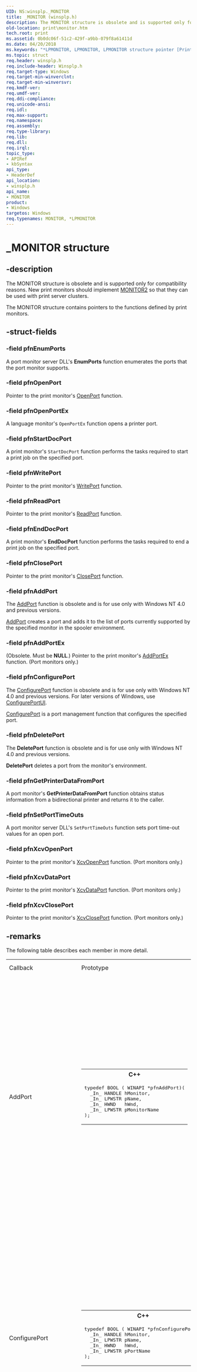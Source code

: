 ```yaml
---
UID: NS:winsplp._MONITOR
title: _MONITOR (winsplp.h)
description: The MONITOR structure is obsolete and is supported only for compatibility reasons.
old-location: print\monitor.htm
tech.root: print
ms.assetid: 0b0dc06f-51c2-429f-a9bb-079f8a61411d
ms.date: 04/20/2018
ms.keywords: "*LPMONITOR, LPMONITOR, LPMONITOR structure pointer [Print Devices], MONITOR, MONITOR structure [Print Devices], _MONITOR, print.monitor, spoolfnc_c7b3aeed-d00f-4728-967d-bbe1a8512a42.xml, winsplp/LPMONITOR, winsplp/MONITOR"
ms.topic: struct
req.header: winsplp.h
req.include-header: Winsplp.h
req.target-type: Windows
req.target-min-winverclnt: 
req.target-min-winversvr: 
req.kmdf-ver: 
req.umdf-ver: 
req.ddi-compliance: 
req.unicode-ansi: 
req.idl: 
req.max-support: 
req.namespace: 
req.assembly: 
req.type-library: 
req.lib: 
req.dll: 
req.irql: 
topic_type:
- APIRef
- kbSyntax
api_type:
- HeaderDef
api_location:
- winsplp.h
api_name:
- MONITOR
product:
- Windows
targetos: Windows
req.typenames: MONITOR, *LPMONITOR
---
```


# _MONITOR structure

## -description

The MONITOR structure is obsolete and is supported only for compatibility reasons. New print monitors should implement <a href="https://docs.microsoft.com/windows-hardware/drivers/ddi/content/winsplp/ns-winsplp-_monitor2">MONITOR2</a> so that they can be used with print server clusters.

The MONITOR structure contains pointers to the functions defined by print monitors.

## -struct-fields

### -field pfnEnumPorts

A port monitor server DLL's **EnumPorts** function enumerates the ports that the port monitor supports.


### -field pfnOpenPort

Pointer to the print monitor's <a href="https://docs.microsoft.com/windows-hardware/drivers/ddi/content/winsplp/nf-winsplp-openport">OpenPort</a> function.


### -field pfnOpenPortEx

A language monitor's <code>OpenPortEx</code> function opens a printer port.


### -field pfnStartDocPort

A print monitor's <code>StartDocPort</code> function performs the tasks required to start a print job on the specified port.


### -field pfnWritePort

Pointer to the print monitor's <a href="https://docs.microsoft.com/windows-hardware/drivers/ddi/content/winsplp/nf-winsplp-writeport">WritePort</a> function.


### -field pfnReadPort

Pointer to the print monitor's <a href="https://docs.microsoft.com/windows-hardware/drivers/ddi/content/winsplp/nf-winsplp-readport">ReadPort</a> function.


### -field pfnEndDocPort

A print monitor's <b>EndDocPort</b> function performs the tasks required to end a print job on the specified port.


### -field pfnClosePort

Pointer to the print monitor's <a href="https://docs.microsoft.com/windows-hardware/drivers/ddi/content/winsplp/nf-winsplp-closeport">ClosePort</a> function.


### -field pfnAddPort

The <a href="https://docs.microsoft.com/previous-versions/ff545022(v=vs.85)">AddPort</a> function is obsolete and is for use only with Windows NT 4.0 and previous versions.


<a href="https://docs.microsoft.com/previous-versions/ff545022(v=vs.85)">AddPort</a> creates a port and adds it to the list of ports currently supported by the specified monitor in the spooler environment.


### -field pfnAddPortEx

(Obsolete. Must be <b>NULL</b>.) Pointer to the print monitor's <a href="https://docs.microsoft.com/previous-versions/ff545025(v=vs.85)">AddPortEx</a> function. (Port monitors only.)


### -field pfnConfigurePort

The <a href="https://docs.microsoft.com/previous-versions/ff546286(v=vs.85)">ConfigurePort</a> function is obsolete and is for use only with Windows NT 4.0 and previous versions. For later versions of Windows, use <a href="https://docs.microsoft.com/windows-hardware/drivers/ddi/content/winsplp/nf-winsplp-configureportui">ConfigurePortUI</a>.


<a href="https://docs.microsoft.com/previous-versions/ff546286(v=vs.85)">ConfigurePort</a> is a port management function that configures the specified port.


### -field pfnDeletePort

The <b>DeletePort</b> function is obsolete and is for use only with Windows NT 4.0 and previous versions.

<b>DeletePort</b> deletes a port from the monitor's environment.


### -field pfnGetPrinterDataFromPort

A port monitor's <b>GetPrinterDataFromPort</b> function obtains status information from a bidirectional printer and returns it to the caller.


### -field pfnSetPortTimeOuts

A port monitor server DLL's <code>SetPortTimeOuts</code> function sets port time-out values for an open port.


### -field pfnXcvOpenPort

Pointer to the print monitor's <a href="https://docs.microsoft.com/windows-hardware/drivers/ddi/content/winsplp/nf-winsplp-xcvopenport">XcvOpenPort</a> function. (Port monitors only.)


### -field pfnXcvDataPort

Pointer to the print monitor's <a href="https://docs.microsoft.com/windows-hardware/drivers/ddi/content/winsplp/nf-winsplp-xcvdataport">XcvDataPort</a> function. (Port monitors only.)


### -field pfnXcvClosePort

Pointer to the print monitor's <a href="https://docs.microsoft.com/windows-hardware/drivers/ddi/content/winsplp/nf-winsplp-xcvcloseport">XcvClosePort</a> function. (Port monitors only.)


## -remarks



The following table describes each member  in more detail.

<table>
<tr>
<td>Callback</td>
<td>Prototype</td>
<td>Parameters</td>
<td>Return values</td>
</tr>
<tr>
<td>AddPort</td>
<td>
<div class="code"><span codelanguage="ManagedCPlusPlus"><table>
<tr>
<th>C++</th>
</tr>
<tr>
<td>
<pre>typedef BOOL ( WINAPI *pfnAddPort)(
  _In_ HANDLE hMonitor,
  _In_ LPWSTR pName,
  _In_ HWND   hWnd,
  _In_ LPWSTR pMonitorName
);
</pre>
</td>
</tr>
</table></span></div>
</td>
<td>
<ul>
<li><i>hMonitor [in]</i>Caller supplied monitor instance handle. This is the handle returned by the monitor's InitializePrintMonitor2 function. (This parameter does not exist if the print monitor supports InitializePrintMonitor2 instead of InitializePrintMonitor2.)



</li>
<li><i>pName [in]</i>Pointer to a null-terminated string that specifies the name of the server to which the port is connected. If pName is NULL, the port is local.



</li>
<li><i>hWnd [in]</i>Handle to the parent window of the dialog box in which the port name will be entered.



</li>
<li><i>pMonitorName [in]</i>Pointer to a null-terminated string that specifies the monitor associated with the port.

</li>
</ul>
</td>
<td>The return value is TRUE if the function is successful, and FALSE otherwise.

</td>
</tr>
<tr>
<td>ConfigurePort</td>
<td>
<div class="code"><span codelanguage="ManagedCPlusPlus"><table>
<tr>
<th>C++</th>
</tr>
<tr>
<td>
<pre>typedef BOOL ( WINAPI *pfnConfigurePort)(
  _In_ HANDLE hMonitor,
  _In_ LPWSTR pName,
  _In_ HWND   hWnd,
  _In_ LPWSTR pPortName
);
</pre>
</td>
</tr>
</table></span></div>
</td>
<td>
<ul>
<li><i>hMonitor [in]</i>Caller supplied monitor instance handle. This is the handle returned by the monitor's InitializePrintMonitor2 function. (This parameter does not exist if the print monitor supports InitializePrintMonitor instead of InitializePrintMonitor2.)

</li>
<li><i>pName [in]</i>Pointer to a null-terminated string that specifies the name of the server on which the given port exists. If this string is NULL, the port is local.

</li>
<li><i>hWnd [in]</i>Handle to the parent window of the dialog box in which the configuration information will be entered.



</li>
<li><i>pPortName [in]</i>Pointer to a null-terminated string that specifies the name of the port to be configured.

</li>
</ul>
</td>
<td>The return value is TRUE if the function is successful.

</td>
</tr>
<tr>
<td>DeletePort</td>
<td>
<div class="code"><span codelanguage="ManagedCPlusPlus"><table>
<tr>
<th>C++</th>
</tr>
<tr>
<td>
<pre>pfnDeletePort DeletePort;

BOOL WINAPI DeletePort(
  _In_ HANDLE hMonitor,
  _In_ LPWSTR pName,
  _In_ HWND   hWnd,
  _In_ LPWSTR pPortName
)
</pre>
</td>
</tr>
</table></span></div>
</td>
<td>
<ul>
<li><i>hMonitor [in]</i>Caller supplied monitor instance handle. This is the handle returned by the monitor's InitializePrintMonitor2 function. (This parameter does not exist if the print monitor supports InitializePrintMonitor instead of InitializePrintMonitor2.)



</li>
<li><i>pName [in]</i>Pointer to a null-terminated string that specifies the name of the server on which the port to be deleted exists. If this parameter is NULL, the port is local.

</li>
<li><i>hWnd [in]</i>Handle to the parent window of the port-deletion dialog box.

</li>
<li><i>pPortName [in] 
</i>Pointer to a null-terminated string that names the port to be deleted.

</li>
</ul>
</td>
<td>The return value is TRUE if the function is successful.</td>
</tr>
<tr>
<td>EndDocPort</td>
<td>
<div class="code"><span codelanguage="ManagedCPlusPlus"><table>
<tr>
<th>C++</th>
</tr>
<tr>
<td>
<pre>typedef BOOL ( WINAPI *pfnEndDocPort)(
  _In_ HANDLE hPort
);
</pre>
</td>
</tr>
</table></span></div>
</td>
<td>
<ul>
<li><i>hPort [in] 
</i>Caller-supplied port handle.

</li>
</ul>
</td>
<td>If the operation succeeds, the function should return TRUE. Otherwise it should return FALSE.</td>
</tr>
<tr>
<td>EnumPorts</td>
<td>
<div class="code"><span codelanguage="ManagedCPlusPlus"><table>
<tr>
<th>C++</th>
</tr>
<tr>
<td>
<pre>typedef BOOL ( WINAPI *pfnEnumPorts)(
  _In_     HANDLE  hMonitor,
  _In_opt_ LPWSTR  pName,
  _In_     DWORD   Level,
  _Out_    LPBYTE  pPorts,
  _In_     DWORD   cbBuf,
  _Out_    LPDWORD pcbNeeded,
  _Out_    LPDWORD pcReturned
);
</pre>
</td>
</tr>
</table></span></div>
</td>
<td>
<ul>
<li><i>hMonitor [in] 
</i>Caller supplied monitor instance handle. This is the handle returned by the monitor's InitializePrintMonitor2 function. (This parameter does not exist if the print monitor supports InitializePrintMonitor instead of InitializePrintMonitor2.)

</li>
<li><i>pName [in, optional]</i>Caller-supplied pointer to a string containing the name of the server whose ports are to be enumerated. A NULL pointer represents the system on which the port monitor server DLL is executing.



</li>
<li><i>Level [in] 
</i>Caller-supplied value indicating the type of structures to be returned in the buffer pointed to by pPorts. Possible values are 1:
 PORT_INFO_1
 
or 2:
 PORT_INFO_2.

</li>
<li><i>pPorts [out]</i>Caller-supplied pointer to a buffer to receive port information. Returned information must consist of an array of PORT_INFO_1 or PORT_INFO_2 structures, followed by the strings pointed to by structure members. These structures are described in the Microsoft Windows SDK documentation.



</li>
<li><i>cbBuf [in] 
</i>Caller-supplied size, in bytes, of the buffer pointed to by pPorts.

</li>
<li><i>pcbNeeded [out] 
</i>Caller-supplied pointer to a location to receive the buffer size, in bytes, required to contain all returned information.



</li>
<li><i>pcReturned [out] 
</i>Caller-supplied pointer to a location to receive the number enumerated ports.

</li>
</ul>
</td>
<td>If the operation succeeds, the function should return TRUE. Otherwise it should return FALSE.

</td>
</tr>
<tr>
<td>GetPrinterDataFromPort</td>
<td>
<div class="code"><span codelanguage="ManagedCPlusPlus"><table>
<tr>
<th>C++</th>
</tr>
<tr>
<td>
<pre>pfnGetPrinterDataFromPort GetPrinterDataFromPort;

BOOL WINAPI GetPrinterDataFromPort(
  _In_  HANDLE  hPort,
  _In_  DWORD   ControlID,
  _In_  LPWSTR  pValueName,
  _In_  LPWSTR  lpInBuffer,
  _In_  DWORD   cbInBuffer,
  _Out_ LPWSTR  lpOutBuffer,
  _In_  DWORD   cbOutBuffer,
  _Out_ LPDWORD lpcbReturned
)</pre>
</td>
</tr>
</table></span></div>
</td>
<td>
<ul>
<li><i>hPort [in]</i>Caller-supplied port handle.

</li>
<li><i>ControlID [in]</i>Caller-supplied device I/O control code. A value of zero indicates a value name is supplied by pValueName.

</li>
<li><i>pValueName [in]</i>Caller-supplied pointer to a string identifying the information being requested. Valid only if ControlID is zero.

</li>
<li><i>lpInBuffer [in]</i>Caller-supplied pointer to a buffer containing input data. Used only if ControlID is nonzero.

</li>
<li><i>cbInBuffer [in]</i>Caller-supplied size, in bytes, of the buffer pointed to by lpInBuffer.



</li>
<li><i>lpOutBuffer [out] 


 


</i>Caller-supplied pointer to a buffer to receive the requested data.

</li>
<li><i>cbOutBuffer [in]</i>Caller-supplied size, in bytes, of the buffer pointed to by lpOutBuffer.

</li>
<li><i>lpcbReturned [out] 
</i>Caller-supplied pointer to a location to receive the number of bytes written into the buffer pointed to by lpOutBuffer.



</li>
</ul>
</td>
<td>If the operation succeeds, the function should return TRUE. Otherwise it should return FALSE.

</td>
</tr>
<tr>
<td>OpenPortEx</td>
<td>
<div class="code"><span codelanguage="ManagedCPlusPlus"><table>
<tr>
<th>C++</th>
</tr>
<tr>
<td>
<pre>pfnOpenPortEx OpenPortEx;

BOOL WINAPI OpenPortEx(
  _In_  HANDLE           hMonitor,
  _In_  HANDLE           hMonitorPort,
  _In_  LPWSTR           pPortName,
  _In_  LPWSTR           pPrinterName,
  _Out_ PHANDLE          pHandle,
  _In_  struct _MONITOR2 *pMonitor
)
</pre>
</td>
</tr>
</table></span></div>
</td>
<td>
<ul>
<li><i>hMonitor [in]</i> 
Caller supplied language monitor instance handle. This is the handle returned by the monitor's InitializePrintMonitor2 function. (This parameter does not exist if the print monitor supports InitializePrintMonitor instead of InitializePrintMonitor2.) In a cluster environment, there can be multiple instances of language monitors.



</li>
<li><i>hMonitorPort [in]</i> 
Caller supplied port monitor instance handle. This is the handle returned by the monitor's InitializePrintMonitor2 function. (This parameter does not exist if the print monitor supports InitializePrintMonitor instead of InitializePrintMonitor2.) A language monitor must use this handle when it calls functions in the port monitor's MONITOR2 structure.



</li>
<li><i>pPortName [in]</i> 
Caller-supplied pointer to a string containing the name of the port to be opened.



</li>
<li><i>pPrinterName [in]</i>Caller-supplied pointer to a string containing the name of the printer that is connected to the port.



</li>
<li><i>pHandle [out]</i> 
Caller-supplied pointer to a location to receive a port handle.



</li>
<li><i>pMonitor [in] 
</i>Caller-supplied pointer to the MONITOR2 structure returned by a port monitor's InitializePrintMonitor2 function.



</li>
</ul>
</td>
<td>If the operation succeeds, the function should return TRUE. Otherwise it should return FALSE.</td>
</tr>
<tr>
<td>SetPortTimeOuts</td>
<td>
<div class="code"><span codelanguage="ManagedCPlusPlus"><table>
<tr>
<th>C++</th>
</tr>
<tr>
<td>
<pre>BOOL (WINAPI *pfnSetPortTimeOuts)
    (
    _In_ HANDLE  hPort,
    _In_ LPCOMMTIMEOUTS lpCTO,
    _In_ DWORD   reserved    // must be set to 0
    );</pre>
</td>
</tr>
</table></span></div>
</td>
<td>
<ul>
<li><i>hPort [in] 

</i>Caller-supplied handle to the open port on which to set the time-out values.



</li>
<li><i>lpCTO [in] 
</i>Caller-supplied pointer to a COMMTIMEOUTS structure (described in the Microsoft Windows SDK documentation).



</li>
<li><i>reserved [in] 
</i>Reserved for future use. Must be set to zero.

</li>
</ul>
</td>
<td>If the operation succeeds, the function should return TRUE. Otherwise it should return FALSE.

</td>
</tr>
<tr>
<td>StartDocPort</td>
<td>
<div class="code"><span codelanguage="ManagedCPlusPlus"><table>
<tr>
<th>C++</th>
</tr>
<tr>
<td>
<pre>typedef BOOL ( WINAPI *pfnStartDocPort)(
  _In_ HANDLE hPort,
  _In_ LPWSTR pPrinterName,
  _In_ DWORD  JobId,
  _In_ DWORD  Level,
  _In_ LPBYTE pDocInfo
);
</pre>
</td>
</tr>
</table></span></div>
</td>
<td>
<ul>
<li><i>hPort [in]</i>Caller-supplied port handle.



</li>
<li><i>pPrinterName [in] 
</i>Caller-supplied pointer to a string containing the printer name.



</li>
<li><i>JobId [in] 
</i>Caller-supplied, spooler-assigned job identifier.



</li>
<li><i>Level [in]</i>Caller-supplied value indicating the type of structure pointed to by pDocInfo. Possible values are 1:
 DOC_INFO_1 or
 
2:
 DOC_INFO_2.

</li>
<li><i>pDocInfo [in] 
</i>Caller-supplied pointer to a DOC_INFO_1 or DOC_INFO_2 structure. These structures are described in the Microsoft Windows SDK documentation.


</li>
</ul>
</td>
<td>If the operation succeeds, the function should return TRUE. Otherwise it should return FALSE</td>
</tr>
</table>
 

The spooler calls <a href="https://docs.microsoft.com/previous-versions/ff545022(v=vs.85)">AddPort</a> when it receives an application request to add a port to its environment. The spooler forwards the call to the named port monitor on the named server.


<a href="https://docs.microsoft.com/previous-versions/ff545022(v=vs.85)">AddPort</a> allows a port to be added interactively. A monitor should prompt a user to enter the port name in a dialog box on the window associated with <i>hWnd</i>. <b>AddPort</b> should validate the entered port name by calling the Win32 EnumPorts function to ensure that no duplicate port names are added to the spooler environment. A monitor should also verify that the port is one that it supports.

The spooler does not support remote <a href="https://docs.microsoft.com/previous-versions/ff545022(v=vs.85)">AddPort</a> calls. Consequently, <b>AddPort</b> implementations can ignore the <i>pName</i> and <i>pMonitorName</i> parameters.

The spooler calls <a href="https://docs.microsoft.com/previous-versions/ff546286(v=vs.85)">ConfigurePort</a> so a port monitor can perform port configuration. <b>ConfigurePort</b> can offer a dialog box to obtain some or all of the necessary port configuration information from the user.

The spooler does not support remote <a href="https://docs.microsoft.com/previous-versions/ff546286(v=vs.85)">ConfigurePort</a> calls; consequently, monitors can ignore the <i>pName</i> parameter.

The spooler calls <b>DeletePort</b> so a port monitor can delete a port from the monitor's environment. The monitor should delete the specified port from its state. The spooler will not call <b>DeletePort</b> on a monitor as long as a port is open.

Applications can delete local and remote ports. The printer UI displays a confirmation message box before the spooler calls <b>DeletePort</b>, so a monitor should ignore the <i>hWnd</i> parameter and not display another dialog box.


<a href="https://docs.microsoft.com/windows-hardware/drivers/print/language-monitors">Language monitors</a> and port monitor server DLLs are required to define an <b>EndDocPort</b> function and include the function's address in a <a href="https://docs.microsoft.com/windows-hardware/drivers/ddi/content/winsplp/ns-winsplp-_monitor2">MONITOR2</a> structure.

The handle received as the function's hPort argument is the port handle that the monitor's <a href="https://docs.microsoft.com/windows-hardware/drivers/ddi/content/winsplp/nf-winsplp-openport">OpenPort</a> or <a href="https://docs.microsoft.com/previous-versions/ff559596(v=vs.85)">OpenPortEx</a> function supplied.

A language monitor's <b>EndDocPort</b> function typically calls the associated port monitor's <b>EndDocPort</b> function. It should also notify the spooler when the printing device has finished the job by calling <b>SetJob</b> (described in the Microsoft Windows SDK documentation), specifying a command of JOB_CONTROL_LAST_PAGE_EJECTED. Language monitors for bidirectional printers should not call <b>SetJob</b> until the printer has sent notification that the job is really finished.

A port monitor server DLL's <b>EndDocPort</b> function typically calls the <b>CloseHandle</b> function, described in the Windows SDK documentation, to close the handle that was previously obtained by calling <a href="https://docs.microsoft.com/windows/desktop/api/fileapi/nf-fileapi-createfilea">CreateFile</a> from within <a href="https://docs.microsoft.com/previous-versions/ff562710(v=vs.85)">StartDocPort</a>. It should also notify the spooler when the printing device has finished the job, by calling <b>SetJob</b>, specifying a command of JOB_CONTROL_SENT_TO_PRINTER. (If a spooler is communicating with the port through a language monitor, it doesn't consider the job complete until the language monitor sends JOB_CONTROL_LAST_PAGE_EJECTED.)

The <b>EndDocPort</b> function should free all resources that were allocated by the <b>StartDocPort</b> function. 

You might want to modify the <b>EndDocPort</b> function's behavior if the user has deleted or restarted the print job. The function can call <b>GetJob</b>, described in the Windows SDK documentation, and check for a status of JOB_STATUS_DELETING or JOB_STATUS_RESTART, to see if either of these events has occurred.

Port monitor server DLLs are required to define an <b>EnumPorts</b> function and include the function's address in a <a href="https://docs.microsoft.com/windows-hardware/drivers/ddi/content/winsplp/ns-winsplp-_monitor2">MONITOR2</a> structure. Language monitors do not export this function.

The purpose of the <b>EnumPorts</b> function is to enumerate the ports currently supported by a print monitor. These ports are ones that were previously specified to the monitor's <a href="https://docs.microsoft.com/windows-hardware/drivers/ddi/content/winsplp/nf-winsplp-addportui">AddPortUI</a> or <a href="https://docs.microsoft.com/previous-versions/ff545025(v=vs.85)">AddPortEx</a> function.

The <b>EnumPorts</b> function should fill the buffer pointed to by <i>pPort</i> with an array of PORT_INFO_1 or PORT_INFO_2 structures. Then starting in a memory location following the last array element, the function must load all the strings pointed to by the array's structure members. Refer to localmon.dll, a <a href="https://docs.microsoft.com/windows-hardware/drivers/print/sample-port-monitor">sample port monitor</a>, for an example of how to do this. The function must also return the number of structures supplied (that is, the number of supported ports) by placing the number in the location pointed to by <i>pcReturned</i>.

The caller specifies the size of the supplied buffer in <i>cbBuf</i>. If the buffer is too small, the function should place the required buffer size in the location pointed to by <i>pcbNeeded</i>, call <b>SetLastError</b> (described in the Microsoft Windows SDK documentation) specifying ERROR_INSUFFICIENT_BUFFER, and return <b>FALSE</b>.

If <i>Level</i> contains an invalid level number, the function should call <b>SetLastError</b> specifying ERROR_INVALID_LEVEL, and return <b>FALSE</b>. Some port monitors only support a level value of 1.

The port monitor must support localization of strings pointed to by the <b>pMonitorName</b> and <b>pDescription</b> members of the PORT_INFO_2 structure. These strings should be defined in resource files and obtained by calling <b>LoadString</b> (described in the Windows SDK documentation).

The <b>fPortType</b> member of the PORT_INFO_2 structure is not used with NT-based operating systems.


<a href="https://docs.microsoft.com/windows-hardware/drivers/print/language-monitors">Language monitors</a> and port monitor server DLLs can optionally define a <b>GetPrinterDataFromPort</b> function and include the function's address in a <a href="https://docs.microsoft.com/windows-hardware/drivers/ddi/content/winsplp/ns-winsplp-_monitor2">MONITOR2</a> structure.

The function is meant for use with bidirectional printers, and can be used in the following two ways:

<ul>
<li>
As a means for requesting a language monitor to poll the printer port, to obtain the current value of printer-specific information that is stored in the registry.

</li>
<li>
As a means for requesting a port monitor to send an I/O control code to the port driver.

</li>
</ul>
If a language monitor's <b>GetPrinterDataFromPort</b> function receives a string pointer in <i>pValueName</i>, it should return a value in the supplied output buffer. Typically, the string represents a registry value name, and the spooler calls <b>GetPrinterDataFromPort</b> when an application calls the <b>GetPrinterData</b> function (described in the Microsoft Windows SDK documentation).

The language monitor's responsibility is to send a command to the printer hardware by calling the port monitor's <a href="https://docs.microsoft.com/windows-hardware/drivers/ddi/content/winsplp/nf-winsplp-writeport">WritePort</a> function, and reading the response by calling <a href="https://docs.microsoft.com/windows-hardware/drivers/ddi/content/winsplp/nf-winsplp-readport">ReadPort</a>, to obtain the needed value. For example, pjlmon.dll, the <a href="https://docs.microsoft.com/windows-hardware/drivers/print/sample-language-monitor">sample language monitor</a>, can return values for a port's "Installed Memory" and "Available Memory" registry value names.

After the spooler calls <b>GetPrinterDataFromPort</b> to obtain a registry value, it updates the registry with the new value.

Typically, port monitors do not support calls to <b>GetPrinterDataFromPort</b> that include a string pointer in <i>pValueName</i>.

If a language monitor's <b>GetPrinterDataFromPort</b> function receives a nonzero I/O control code in <i>ControlID</i>, it should just call the associated port monitor's <b>GetPrinterDataFromPort</b> function and return the result. The <i>Kernel-Mode Drivers Reference</i> lists I/O control codes for parallel and serial ports.

When a port monitor's <b>GetPrinterDataFromPort</b> function receives a nonzero I/O control code in <i>ControlID</i>, it should call <b>DeviceIOControl</b> (described in the Windows SDK documentation) to pass the control code to the kernel-mode port driver. The <i>lpInBuffer</i>, <i>cbInBuffer</i>, <i>lpOutBuffer</i>, <i>cbOutBuffer</i>, and <i>lpcbReturned</i> parameter values should also be passed to <b>DeviceIOControl</b>.

Language monitors are required to define an <code>OpenPortEx</code> function and include its address in a <a href="https://docs.microsoft.com/windows-hardware/drivers/ddi/content/winsplp/ns-winsplp-_monitor2">MONITOR2</a> structure. The <code>OpenPortEx</code> function is called by the print spooler when a print queue is being connected to a port. 

The <code>OpenPortEx</code> function's primary purpose is to return a port handle that the caller can use as an input argument for subsequent calls to the language monitor's <a href="https://docs.microsoft.com/previous-versions/ff562710(v=vs.85)">StartDocPort</a>, <a href="https://docs.microsoft.com/windows-hardware/drivers/ddi/content/winsplp/nf-winsplp-writeport">WritePort</a>, <a href="https://docs.microsoft.com/windows-hardware/drivers/ddi/content/winsplp/nf-winsplp-readport">ReadPort</a>, <a href="https://docs.microsoft.com/previous-versions/ff548742(v=vs.85)">EndDocPort</a>, and <a href="https://docs.microsoft.com/previous-versions/ff550506(v=vs.85)">GetPrinterDataFromPort</a> functions. Because a language monitor typically implements these functions by calling the equivalent functions in its associated port monitor, a language monitor typically obtains a port handle by calling the port monitor's <a href="https://docs.microsoft.com/windows-hardware/drivers/ddi/content/winsplp/nf-winsplp-openport">OpenPort</a> function. For more information see <a href="https://docs.microsoft.com/windows-hardware/drivers/print/language-and-port-monitor-interaction">Language and Port Monitor Interaction</a>.

The <code>OpenPortEx</code> function's <i>pMonitor</i> parameter is a pointer to the port monitor's <a href="https://docs.microsoft.com/windows-hardware/drivers/ddi/content/winsplp/ns-winsplp-_monitor2">MONITOR2</a> structure. This structure contains pointers to the port monitor's callable functions. The <code>OpenPortEx</code> function should check the structure to verify that all required function pointers are non-<b>NULL</b>. If the structure is valid, the function should copy it into local storage. Otherwise <code>OpenPortEx</code> should call <b>SetLastError</b>, specifying ERROR_INVALID_PRINT_MONITOR, and return <b>FALSE</b>.

Print monitor functions that accept a port handle as input do not also accept a monitor handle. Therefore, the <code>OpenPortEx</code> function must store the received monitor handle in a location that can be referenced by the port handle. This allows the functions that accept a port handle to reference the monitor handle.

A port monitor server DLL's <code>SetPortTimeOuts</code> function allows a language monitor to specify port time-out values for an open port. The function is optional, and must be provided only if the port monitor controls a port that allows the modification of port time-out values. If the function is defined, its address must be included in a <a href="https://docs.microsoft.com/windows-hardware/drivers/ddi/content/winsplp/ns-winsplp-_monitor2">MONITOR2</a> structure.

The function is called by pjlmon.dll, the <a href="https://docs.microsoft.com/windows-hardware/drivers/print/sample-language-monitor">sample language monitor</a>, and you can write a customized language monitor that calls it. The print spooler does not call <code>SetPortTimeOuts</code>.

The port monitor should initialize the port's time-out values from within its <a href="https://docs.microsoft.com/windows-hardware/drivers/ddi/content/winsplp/nf-winsplp-openport">OpenPort</a> function.


<a href="https://docs.microsoft.com/windows-hardware/drivers/print/language-monitors">Language monitors</a> and port monitor server DLLs are required to define a <code>StartDocPort</code> function and include the function's address in a <a href="https://docs.microsoft.com/windows-hardware/drivers/ddi/content/winsplp/ns-winsplp-_monitor2">MONITOR2</a> structure.

The handle received as the function's <i>hPort</i> argument is the port handle that the monitor's <a href="https://docs.microsoft.com/windows-hardware/drivers/ddi/content/winsplp/nf-winsplp-openport">OpenPort</a> or <a href="https://docs.microsoft.com/previous-versions/ff559596(v=vs.85)">OpenPortEx</a> function supplied.

A language monitor's <code>StartDocPort</code> function typically calls the associated port monitor's <code>StartDocPort</code> function.

A port monitor server DLL's <code>StartDocPort</code> function typically calls the <a href="https://docs.microsoft.com/windows/desktop/api/fileapi/nf-fileapi-createfilea">CreateFile</a> function, described in the Windows SDK documentation, to create a connection to the kernel-mode port driver.

If necessary, the port monitor should prevent other processes from using the specified port until <a href="https://docs.microsoft.com/previous-versions/ff548742(v=vs.85)">EndDocPort</a> is called. For example, a port monitor for a COM port must ensure that, while a spooler is sending printer data to the port, another application does not assume the port is connected to a particular communications device and then attempt to communicate with that device. This cautionary note does not apply to the local print provider, which guarantees that it never calls <code>StartDocPort</code> twice in succession without an intervening call to <b>EndDocPort</b>, but it does apply to print providers that do not make this guarantee.




## -see-also




<a href="https://docs.microsoft.com/windows-hardware/drivers/ddi/content/winsplp/ns-winsplp-_monitor2">MONITOR2</a>



<a href="https://docs.microsoft.com/windows-hardware/drivers/ddi/content/winsplp/ns-winsplp-_monitorui">MONITORUI</a>
 